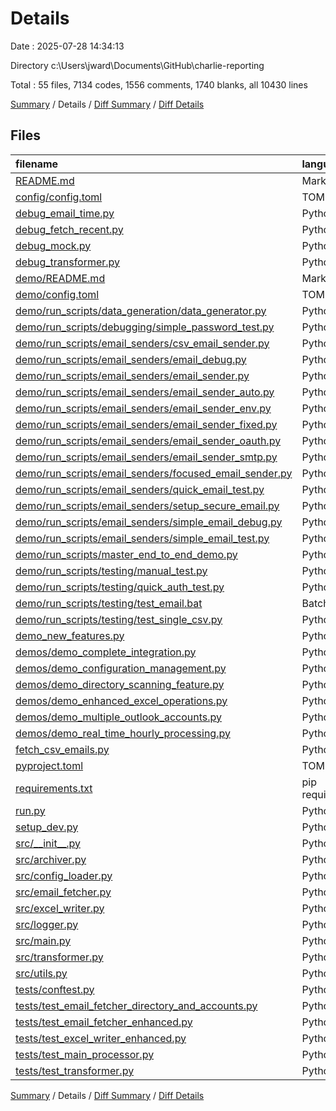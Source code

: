 # Details

Date : 2025-07-28 14:34:13

Directory c:\\Users\\jward\\Documents\\GitHub\\charlie-reporting

Total : 55 files,  7134 codes, 1556 comments, 1740 blanks, all 10430 lines

[Summary](results.md) / Details / [Diff Summary](diff.md) / [Diff Details](diff-details.md)

## Files
| filename | language | code | comment | blank | total |
| :--- | :--- | ---: | ---: | ---: | ---: |
| [README.md](/README.md) | Markdown | 57 | 0 | 9 | 66 |
| [config/config.toml](/config/config.toml) | TOML | 25 | 0 | 6 | 31 |
| [debug\_email\_time.py](/debug_email_time.py) | Python | 0 | 0 | 1 | 1 |
| [debug\_fetch\_recent.py](/debug_fetch_recent.py) | Python | 61 | 12 | 19 | 92 |
| [debug\_mock.py](/debug_mock.py) | Python | 26 | 3 | 8 | 37 |
| [debug\_transformer.py](/debug_transformer.py) | Python | 0 | 0 | 1 | 1 |
| [demo/README.md](/demo/README.md) | Markdown | 166 | 0 | 40 | 206 |
| [demo/config.toml](/demo/config.toml) | TOML | 42 | 2 | 9 | 53 |
| [demo/run\_scripts/data\_generation/data\_generator.py](/demo/run_scripts/data_generation/data_generator.py) | Python | 290 | 52 | 80 | 422 |
| [demo/run\_scripts/debugging/simple\_password\_test.py](/demo/run_scripts/debugging/simple_password_test.py) | Python | 72 | 18 | 19 | 109 |
| [demo/run\_scripts/email\_senders/csv\_email\_sender.py](/demo/run_scripts/email_senders/csv_email_sender.py) | Python | 122 | 12 | 12 | 146 |
| [demo/run\_scripts/email\_senders/email\_debug.py](/demo/run_scripts/email_senders/email_debug.py) | Python | 88 | 29 | 15 | 132 |
| [demo/run\_scripts/email\_senders/email\_sender.py](/demo/run_scripts/email_senders/email_sender.py) | Python | 204 | 43 | 25 | 272 |
| [demo/run\_scripts/email\_senders/email\_sender\_auto.py](/demo/run_scripts/email_senders/email_sender_auto.py) | Python | 441 | 34 | 28 | 503 |
| [demo/run\_scripts/email\_senders/email\_sender\_env.py](/demo/run_scripts/email_senders/email_sender_env.py) | Python | 236 | 25 | 25 | 286 |
| [demo/run\_scripts/email\_senders/email\_sender\_fixed.py](/demo/run_scripts/email_senders/email_sender_fixed.py) | Python | 204 | 43 | 25 | 272 |
| [demo/run\_scripts/email\_senders/email\_sender\_oauth.py](/demo/run_scripts/email_senders/email_sender_oauth.py) | Python | 362 | 37 | 51 | 450 |
| [demo/run\_scripts/email\_senders/email\_sender\_smtp.py](/demo/run_scripts/email_senders/email_sender_smtp.py) | Python | 367 | 23 | 44 | 434 |
| [demo/run\_scripts/email\_senders/focused\_email\_sender.py](/demo/run_scripts/email_senders/focused_email_sender.py) | Python | 136 | 16 | 17 | 169 |
| [demo/run\_scripts/email\_senders/quick\_email\_test.py](/demo/run_scripts/email_senders/quick_email_test.py) | Python | 65 | 11 | 13 | 89 |
| [demo/run\_scripts/email\_senders/setup\_secure\_email.py](/demo/run_scripts/email_senders/setup_secure_email.py) | Python | 79 | 11 | 15 | 105 |
| [demo/run\_scripts/email\_senders/simple\_email\_debug.py](/demo/run_scripts/email_senders/simple_email_debug.py) | Python | 53 | 7 | 14 | 74 |
| [demo/run\_scripts/email\_senders/simple\_email\_test.py](/demo/run_scripts/email_senders/simple_email_test.py) | Python | 45 | 10 | 15 | 70 |
| [demo/run\_scripts/master\_end\_to\_end\_demo.py](/demo/run_scripts/master_end_to_end_demo.py) | Python | 266 | 57 | 87 | 410 |
| [demo/run\_scripts/testing/manual\_test.py](/demo/run_scripts/testing/manual_test.py) | Python | 102 | 8 | 18 | 128 |
| [demo/run\_scripts/testing/quick\_auth\_test.py](/demo/run_scripts/testing/quick_auth_test.py) | Python | 31 | 9 | 11 | 51 |
| [demo/run\_scripts/testing/test\_email.bat](/demo/run_scripts/testing/test_email.bat) | Batch | 17 | 0 | 6 | 23 |
| [demo/run\_scripts/testing/test\_single\_csv.py](/demo/run_scripts/testing/test_single_csv.py) | Python | 71 | 79 | 24 | 174 |
| [demo\_new\_features.py](/demo_new_features.py) | Python | 63 | 21 | 20 | 104 |
| [demos/demo\_complete\_integration.py](/demos/demo_complete_integration.py) | Python | 415 | 32 | 13 | 460 |
| [demos/demo\_configuration\_management.py](/demos/demo_configuration_management.py) | Python | 286 | 31 | 76 | 393 |
| [demos/demo\_directory\_scanning\_feature.py](/demos/demo_directory_scanning_feature.py) | Python | 160 | 28 | 51 | 239 |
| [demos/demo\_enhanced\_excel\_operations.py](/demos/demo_enhanced_excel_operations.py) | Python | 257 | 34 | 57 | 348 |
| [demos/demo\_multiple\_outlook\_accounts.py](/demos/demo_multiple_outlook_accounts.py) | Python | 199 | 40 | 74 | 313 |
| [demos/demo\_real\_time\_hourly\_processing.py](/demos/demo_real_time_hourly_processing.py) | Python | 65 | 18 | 23 | 106 |
| [fetch\_csv\_emails.py](/fetch_csv_emails.py) | Python | 41 | 1 | 13 | 55 |
| [pyproject.toml](/pyproject.toml) | TOML | 29 | 0 | 4 | 33 |
| [requirements.txt](/requirements.txt) | pip requirements | 6 | 11 | 1 | 18 |
| [run.py](/run.py) | Python | 8 | 8 | 4 | 20 |
| [setup\_dev.py](/setup_dev.py) | Python | 9 | 8 | 4 | 21 |
| [src/\_\_init\_\_.py](/src/__init__.py) | Python | 0 | 9 | 2 | 11 |
| [src/archiver.py](/src/archiver.py) | Python | 19 | 15 | 7 | 41 |
| [src/config\_loader.py](/src/config_loader.py) | Python | 33 | 19 | 11 | 63 |
| [src/email\_fetcher.py](/src/email_fetcher.py) | Python | 284 | 116 | 92 | 492 |
| [src/excel\_writer.py](/src/excel_writer.py) | Python | 152 | 82 | 53 | 287 |
| [src/logger.py](/src/logger.py) | Python | 23 | 9 | 10 | 42 |
| [src/main.py](/src/main.py) | Python | 167 | 78 | 55 | 300 |
| [src/transformer.py](/src/transformer.py) | Python | 158 | 89 | 48 | 295 |
| [src/utils.py](/src/utils.py) | Python | 13 | 23 | 8 | 44 |
| [tests/conftest.py](/tests/conftest.py) | Python | 15 | 38 | 7 | 60 |
| [tests/test\_email\_fetcher\_directory\_and\_accounts.py](/tests/test_email_fetcher_directory_and_accounts.py) | Python | 266 | 73 | 108 | 447 |
| [tests/test\_email\_fetcher\_enhanced.py](/tests/test_email_fetcher_enhanced.py) | Python | 218 | 46 | 94 | 358 |
| [tests/test\_excel\_writer\_enhanced.py](/tests/test_excel_writer_enhanced.py) | Python | 197 | 61 | 90 | 348 |
| [tests/test\_main\_processor.py](/tests/test_main_processor.py) | Python | 220 | 58 | 98 | 376 |
| [tests/test\_transformer.py](/tests/test_transformer.py) | Python | 203 | 67 | 80 | 350 |

[Summary](results.md) / Details / [Diff Summary](diff.md) / [Diff Details](diff-details.md)